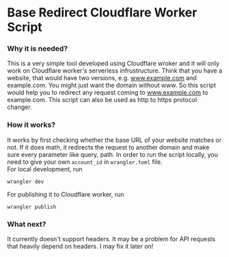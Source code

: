 # Base Redirect Cloudflare Worker Script

### Why it is needed?
This is a very simple tool developed using Cloudflare wroker and it will only work on Cloudflare worker's serverless infrustructure. Think that you have a website, that would have two versions, e.g. www.example.com and example.com. You might just want the domain without www. So this script would help you to redirect any request coming to www.example.com to example.com. This script can also be used as http to https protocol changer.

### How it works?
It works by first checking whether the base URL of your website matches or not. If it does math, it redirects the request to another domain and make sure every parameter like query, path. In order to run the script locally, you need to give your own `account_id` in `wrangler.toml` file.
<br>
For local development, run
```
wrangler dev
```
For publishing it to Cloudflare worker, run
```
wrangler publish
```

### What next?
It currently doesn't support headers. It may be a problem for API requests that heavily depend on headers. I may fix it later on!